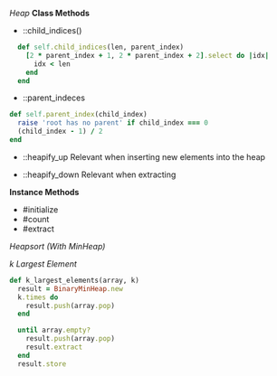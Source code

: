 *Heap*
**Class Methods**
- ::child_indices()
```ruby
  def self.child_indices(len, parent_index)
    [2 * parent_index + 1, 2 * parent_index + 2].select do |idx|
      idx < len
    end
  end
```

- ::parent_indeces
```ruby
def self.parent_index(child_index)
  raise 'root has no parent' if child_index === 0
  (child_index - 1) / 2
end
```

- ::heapify_up
Relevant when inserting new elements into the heap

- ::heapify_down
Relevant when extracting

**Instance Methods**
- #initialize
- #count
- #extract

*Heapsort (With MinHeap)*

*k Largest Element*
```ruby
def k_largest_elements(array, k)
  result = BinaryMinHeap.new
  k.times do
    result.push(array.pop)
  end

  until array.empty?
    result.push(array.pop)
    result.extract
  end
  result.store 
```

